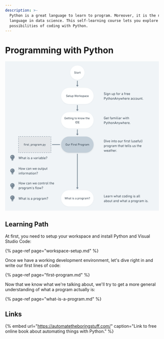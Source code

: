 ```yaml
---
description: >-
  Python is a great language to learn to program. Moreover, it is the number one
  language in data science. This self-learning course lets you explore the
  possibilities of coding with Python.
---
```


# Programming with Python

![](../../../.gitbook/assets/python-tutorial-visually-2x.png)

## Learning Path

At first, you need to setup your workspace and install Python and Visual Studio Code:

{% page-ref page="workspace-setup.md" %}

Once we have a working development environment, let's dive right in and write our first lines of code:

{% page-ref page="first-program.md" %}

Now that we know what we're talking about, we'll try to get a more general understanding of what a program actually is:

{% page-ref page="what-is-a-program.md" %}



## Links

{% embed url="https://automatetheboringstuff.com/" caption="Link to free online book about automating things with Python." %}



